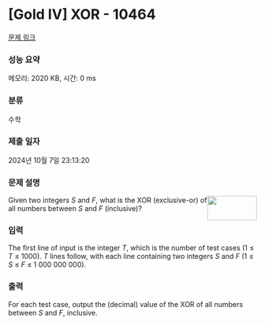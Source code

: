 # [Gold IV] XOR - 10464 

[문제 링크](https://www.acmicpc.net/problem/10464) 

### 성능 요약

메모리: 2020 KB, 시간: 0 ms

### 분류

수학

### 제출 일자

2024년 10월 7일 23:13:20

### 문제 설명

<p><img alt="" src="https://www.acmicpc.net/upload/images2/XOR.png" style="float:right; height:50px; width:100px">Given two integers <em>S</em> and <em>F</em>, what is the XOR (exclusive-or) of all numbers between <em>S</em> and <em>F</em> (inclusive)?</p>

### 입력 

 <p>The first line of input is the integer <em>T</em>, which is the number of test cases (1 ≤ <em>T</em> ≤ 1000). <em>T</em> lines follow, with each line containing two integers <em>S</em> and <em>F</em> (1 ≤ <em>S</em> ≤ <em>F</em> ≤ 1 000 000 000).</p>

### 출력 

 <p>For each test case, output the (decimal) value of the XOR of all numbers between <em>S</em> and <em>F</em>, inclusive.</p>

